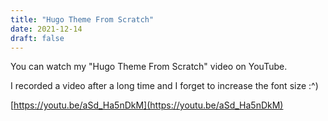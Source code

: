 ```yaml
---
title: "Hugo Theme From Scratch"
date: 2021-12-14
draft: false
---
```


You can watch my "Hugo Theme From Scratch" video on YouTube.

I recorded a video after a long time and I forget to increase the font size :^)

[https://youtu.be/aSd_Ha5nDkM](https://youtu.be/aSd_Ha5nDkM)
